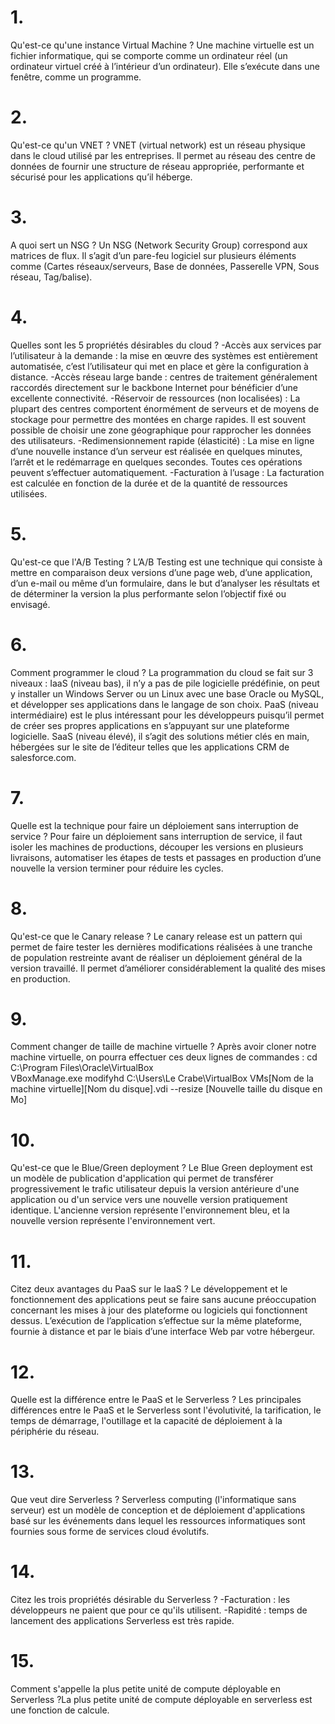 # 1.
Qu'est-ce qu'une instance Virtual Machine ?
Une machine virtuelle est un fichier informatique, qui se comporte comme un ordinateur réel (un ordinateur virtuel créé à l’intérieur d’un ordinateur). Elle s’exécute dans une fenêtre, comme un programme.
# 2.
Qu'est-ce qu'un VNET ?
VNET (virtual network) est un réseau physique dans le cloud utilisé par les entreprises. Il permet au réseau des centre de données de fournir une structure de réseau appropriée, performante et sécurisé pour les applications qu’il héberge.
# 3.
A quoi sert un NSG ?
Un NSG (Network Security Group) correspond aux matrices de flux. Il s’agit d’un pare-feu logiciel sur plusieurs éléments comme (Cartes réseaux/serveurs, Base de données, Passerelle VPN, Sous réseau, Tag/balise). 
# 4.
Quelles sont les 5 propriétés désirables du cloud ?
-Accès aux services par l’utilisateur à la demande : la mise en œuvre des systèmes est entièrement automatisée, c’est l’utilisateur qui met en place et gère la configuration à distance.
-Accès réseau large bande : centres de traitement généralement raccordés directement sur le backbone Internet pour bénéficier d’une excellente connectivité. 
-Réservoir de ressources (non localisées) : La plupart des centres comportent énormément de serveurs et de moyens de stockage pour permettre des montées en charge rapides. Il est souvent possible de choisir une zone géographique pour rapprocher les données des utilisateurs.
-Redimensionnement rapide (élasticité) : La mise en ligne d’une nouvelle instance d’un serveur est réalisée en quelques minutes, l’arrêt et le redémarrage en quelques secondes. Toutes ces opérations peuvent s’effectuer automatiquement. 
-Facturation à l’usage : La facturation est calculée en fonction de la durée et de la quantité de ressources utilisées. 

# 5.
Qu'est-ce que l'A/B Testing ?
L’A/B Testing est une technique qui consiste à mettre en comparaison deux versions d’une page web, d’une application, d’un e-mail ou même d’un formulaire, dans le but d’analyser les résultats et de déterminer la version la plus performante selon l’objectif fixé ou envisagé.
# 6.
Comment programmer le cloud ?
La programmation du cloud se fait sur 3 niveaux :
IaaS (niveau bas), il n’y a pas de pile logicielle prédéfinie, on peut y installer un Windows Server ou un Linux avec une base Oracle ou MySQL, et développer ses applications dans le langage de son choix. 
PaaS (niveau intermédiaire) est le plus intéressant pour les développeurs puisqu’il permet de créer ses propres applications en s’appuyant sur une plateforme logicielle.
SaaS (niveau élevé), il s’agit des solutions métier clés en main, hébergées sur le site de l’éditeur telles que les applications CRM de salesforce.com.

# 7.
Quelle est la technique pour faire un déploiement sans interruption de service ?
Pour faire un déploiement sans interruption de service, il faut isoler les machines de productions, découper les versions en plusieurs livraisons, automatiser les étapes de tests et passages en production d’une nouvelle la version terminer pour réduire les cycles.
# 8.
Qu'est-ce que le Canary release ?
Le canary release est un pattern qui permet de faire tester les dernières modifications réalisées à une tranche de population restreinte avant de réaliser un déploiement général de la version travaillé. Il permet d’améliorer considérablement la qualité des mises en production. 
# 9.
Comment changer de taille de machine virtuelle ?
Après avoir cloner notre machine virtuelle, on pourra effectuer ces deux lignes de commandes :
cd C:\Program Files\Oracle\VirtualBox\
VBoxManage.exe modifyhd C:\Users\Le Crabe\VirtualBox VMs\[Nom de la machine virtuelle]\[Nom du disque].vdi --resize [Nouvelle taille du disque en Mo]

# 10.
Qu'est-ce que le Blue/Green deployment ?
Le Blue Green deployment est un modèle de publication d'application qui permet de transférer progressivement le trafic utilisateur depuis la version antérieure d'une application ou d'un service vers une nouvelle version pratiquement identique. L'ancienne version représente l'environnement bleu, et la nouvelle version représente l'environnement vert.
# 11.
Citez deux avantages du PaaS sur le IaaS ?
Le développement et le fonctionnement des applications peut se faire sans aucune préoccupation concernant les mises à jour des plateforme ou logiciels qui fonctionnent dessus. 
L’exécution de l’application s’effectue sur la même plateforme, fournie à distance et par le biais d’une interface Web par votre hébergeur. 

# 12.
Quelle est la différence entre le PaaS et le Serverless ?
Les principales différences entre le PaaS et le Serverless sont l'évolutivité, la tarification, le temps de démarrage, l'outillage et la capacité de déploiement à la périphérie du réseau.
# 13.
Que veut dire Serverless ?
Serverless computing (l'informatique sans serveur) est un modèle de conception et de déploiement d'applications basé sur les événements dans lequel les ressources informatiques sont fournies sous forme de services cloud évolutifs.
# 14.
Citez les trois propriétés désirable du Serverless ?
-Facturation : les développeurs ne paient que pour ce qu'ils utilisent. 
-Rapidité : temps de lancement des applications Serverless est très rapide.

# 15.
Comment s'appelle la plus petite unité de compute déployable en Serverless ?La plus petite unité de compute déployable en serverless est une fonction de calcule.
